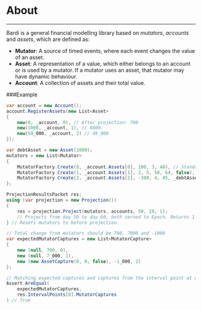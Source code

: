 # About
***
Bardi is a general financial modelling library based on *mutators*, *accounts* and *assets*, which are defined as:
- **Mutator**: A source of timed events, where each event changes the value of an asset.
- **Asset**: A representation of a value, which either belongs to an account or is used by a mutator. 
If a mutator uses an asset, that mutator may have dynamic behaviour.
- **Account**: A collection of assets and their total value.

###Example
```c#
var account = new Account();
account.RegisterAssets(new List<Asset>
{
    new(0, _account, 0), // After projection: 700
    new(1000, _account, 1), // 8000.
    new(50_000, _account, 2) // 49_000
});

var debtAsset = new Asset(1000);
mutators = new List<Mutator>
{
    MutatorFactory.Create(0, _account.Assets[0], 100, 3, 48), // Standard mutator
    MutatorFactory.Create(1, _account.Assets[1], 2, 5, 50, 64, false), // ExpireFirst Mutator
    MutatorFactory.Create(2, _account.Assets[2], -300, 4, 45, _debtAsset, true, 0), // Debt Mutator
};

ProjectionResultsPacket res;
using (var projection = new Projection())
{
    res = projection.Project(mutators, accounts, 50, 19, 1); 
    // Projects from day 50 to day 69, both zeroed to Epoch. Returns 1 IntervalPointPacket spanning 19 days. 
} // Resets mutators to before projection.

// Total change from mutators should be 700, 7000 and -1000
var expectedMutatorCaptures = new List<MutatorCapture>
{
    new (null, 700, 0),
    new (null, 7_000, 1),
    new (new AssetCapture(0, 0, false), -1_000, 2) 
};

// Matching expected captures and captures from the interval point at day 19.
Assert.AreEqual(
    expectedMutatorCaptures, 
    res.IntervalPoints[0].MutatorCaptures
) // True
```